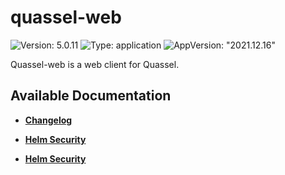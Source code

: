 # quassel-web

![Version: 5.0.11](https://img.shields.io/badge/Version-5.0.11-informational?style=flat-square) ![Type: application](https://img.shields.io/badge/Type-application-informational?style=flat-square) ![AppVersion: "2021.12.16"](https://img.shields.io/badge/AppVersion-"2021.12.16"-informational?style=flat-square)

Quassel-web is a web client for Quassel.

## Available Documentation

- [**Changelog**](CHANGELOG)

- [**Helm Security**](container-security)

- [**Helm Security**](helm-security)

